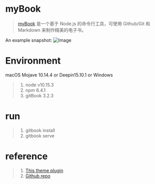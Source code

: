# myBook
> [myBook](https://www.gitbook.com/) 是一个基于 Node.js 的命令行工具，可使用 Github/Git 和 Markdown 来制作精美的电子书。

An example snapshot:
![Image](./short.png)

# Environment
macOS Mojave 10.14.4 or Deepin15.10.1 or Windows
> 1. node v10.15.3
> 2. npm 6.4.1
> 3. gitBook 3.2.3

# run
> 1. gitbook install 
> 2. gitbook serve

# reference
> 1. [This theme plugin](https://www.npmjs.com/package/gitbook-plugin-theme-code)
> 2. [Github repo](https://github.com/Yakima-Teng/gitbook-plugin-theme-code)
